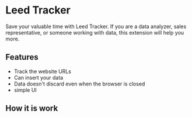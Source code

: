 # Leed Tracker

Save your valuable time with Leed Tracker. If you are a data analyzer, sales representative, or someone working with data, this extension will help you more.

## Features

- Track the website URLs
- Can insert your data
- Data doesn't discard even when the browser is closed
- simple UI

## How it is work
